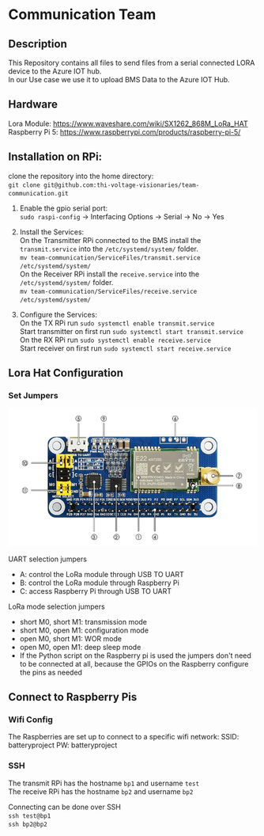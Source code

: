 # Communication Team

## Description
This Repository contains all files to send files from a serial connected LORA device to the Azure IOT hub.<br>
In our Use case we use it to upload BMS Data to the Azure IOT Hub. <br>

## Hardware
Lora Module: https://www.waveshare.com/wiki/SX1262_868M_LoRa_HAT <br>
Raspberry Pi 5: https://www.raspberrypi.com/products/raspberry-pi-5/

## Installation on RPi:

clone the repository into the home directory:<br>
`git clone git@github.com:thi-voltage-visionaries/team-communication.git`
 
1. Enable the gpio serial port: <br>
`sudo raspi-config`
-> Interfacing Options -> Serial -> No -> Yes

2. Install the Services: <br>
On the Transmitter RPi connected to the BMS install the `transmit.service` into the `/etc/systemd/system/` folder. <br>
`mv team-communication/ServiceFiles/transmit.service /etc/systemd/system/`<br>
On the Receiver RPi install the `receive.service` into the `/etc/systemd/system/` folder.<br>
`mv team-communication/ServiceFiles/receive.service /etc/systemd/system/`<br>

3. Configure the Services: <br>
On the TX RPi run `sudo systemctl enable transmit.service` <br>
Start transmitter on first run `sudo systemctl start transmit.service`<br>
On the RX RPi run `sudo systemctl enable receive.service`<br>
Start receiver on first run `sudo systemctl start receive.service`<br>

## Lora Hat Configuration

### Set Jumpers
![SX1268_LoRa_HAT](SX1268_LoRa_HAT.png)

UART selection jumpers
- A: control the LoRa module through USB TO UART
- B: control the LoRa module through Raspberry Pi
- C: access Raspberry Pi through USB TO UART

LoRa mode selection jumpers
- short M0, short M1: transmission mode
- short M0, open M1: configuration mode
- open M0, short M1: WOR mode
- open M0, open M1: deep sleep mode
- If the Python script on the Raspberry pi is used the jumpers don't need to be connected at all, because the GPIOs on the Raspberry configure the pins as needed

## Connect to Raspberry Pis

### Wifi Config
The Raspberries are set up to connect to a specific wifi network:
SSID: batteryproject
PW: batteryproject

### SSH
The transmit RPi has the hostname `bp1` and username `test`<br>
The receive RPi has the hostname `bp2` and username `bp2`<br>

Connecting can be done over SSH<br>
`ssh test@bp1`<br>
`ssh bp2@bp2`<br>
